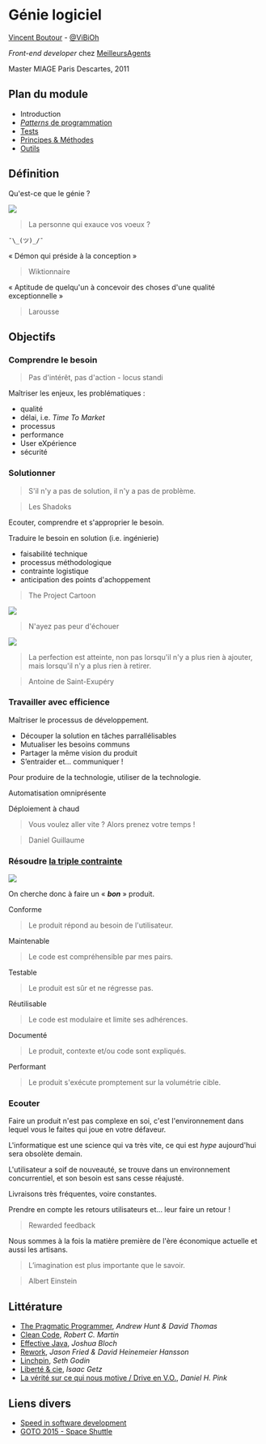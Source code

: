 # Génie logiciel

[Vincent Boutour](https://vibioh.fr) - [@ViBiOh](https://twitter.com/ViBiOh)

*Front-end developer* chez [MeilleursAgents](http://www.meilleursagents.com)

Master MIAGE Paris Descartes, 2011


## Plan du module

* Introduction
* [*Patterns* de programmation](patterns.md)
* [Tests](tests.md)
* [Principes & Méthodes](principles.md)
* [Outils](tools.md)


## Définition

Qu'est-ce que le génie ?


![](/doc/img/genie.png)

> La personne qui exauce vos voeux ?

`¯\_(ツ)_/¯`


« Démon qui préside à la conception »

> Wiktionnaire


« Aptitude de quelqu'un à concevoir des choses d'une qualité exceptionnelle »

> Larousse


## Objectifs


### Comprendre le besoin

> Pas d'intérêt, pas d'action - locus standi


Maîtriser les enjeux, les problématiques :
* qualité
* délai, i.e. *Time To Market*
* processus
* performance
* User eXpérience
* sécurité


### Solutionner

> S'il n'y a pas de solution, il n'y a pas de problème.

> Les Shadoks


Ecouter, comprendre et s'approprier le besoin.


Traduire le besoin en solution (i.e. ingénierie)
* faisabilité technique
* processus méthodologique
* contrainte logistique
* anticipation des points d'achoppement


> The Project Cartoon

![](/doc/img/cartoon.png)


> N'ayez pas peur d'échouer

![](/doc/img/fail.png)


> La perfection est atteinte, non pas lorsqu'il n'y a plus rien à ajouter, mais lorsqu'il n'y a plus rien à retirer.

> Antoine de Saint-Exupéry


### Travailler avec efficience


Maîtriser le processus de développement.


* Découper la solution en tâches parrallélisables
* Mutualiser les besoins communs
* Partager la même vision du produit
* S’entraider et… communiquer !


Pour produire de la technologie, utiliser de la technologie.


Automatisation omniprésente

Déploiement à chaud


> Vous voulez aller vite ? Alors prenez votre temps !

> Daniel Guillaume


### Résoudre [la triple contrainte](https://en.wikipedia.org/wiki/Project_management_triangle)


![](/doc/img/triptique.jpg)


On cherche donc à faire un « ***bon*** » produit.


Conforme

> Le produit répond au besoin de l'utilisateur.


Maintenable

> Le code est compréhensible par mes pairs.


Testable

> Le produit est sûr et ne régresse pas.


Réutilisable

> Le code est modulaire et limite ses adhérences.


Documenté

> Le produit, contexte et/ou code sont expliqués.


Performant

> Le produit s'exécute promptement sur la volumétrie cible.


### Ecouter


Faire un produit n'est pas complexe en soi, c'est l'environnement dans lequel vous le faites qui joue en votre défaveur.


L'informatique est une science qui va très vite, ce qui est *hype* aujourd'hui sera obsolète demain.


L'utilisateur a soif de nouveauté, se trouve dans un environnement concurrentiel, et son besoin est sans cesse réajusté.


Livraisons très fréquentes, voire constantes.


Prendre en compte les retours utilisateurs et... leur faire un retour !

> Rewarded feedback


Nous sommes à la fois la matière première de l'ère économique actuelle et aussi les artisans.


> L’imagination est plus importante que le savoir.

> Albert Einstein


## Littérature

* [The Pragmatic Programmer](http://www.amazon.fr/dp/B003GCTQAE), *Andrew Hunt & David Thomas*
* [Clean Code](http://www.amazon.fr/dp/B001GSTOAM), *Robert C. Martin*
* [Effective Java](http://www.amazon.fr/dp/B00B8V09HY), *Joshua Bloch*
* [Rework](http://www.amazon.fr/dp/B003ELY7PG), *Jason Fried & David Heinemeier Hansson*
* [Linchpin](http://www.amazon.fr/dp/0749953357), *Seth Godin*
* [Liberté & cie](http://amzn.eu/7xAo3m6), *Isaac Getz*
* [La vérité sur ce qui nous motive / Drive en V.O.](http://amzn.eu/33hnA5B), *Daniel H. Pink*


## Liens divers

* [Speed in software development](https://www.targetprocess.com/articles/speed-in-software-development/)
* [GOTO 2015 - Space Shuttle](https://www.youtube.com/watch?v=AyrRoKN_kvg)
